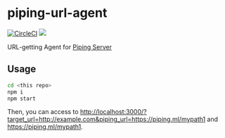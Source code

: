 # piping-url-agent
[![CircleCI](https://circleci.com/gh/nwtgck/piping-url-agent.svg?style=shield)](https://circleci.com/gh/nwtgck/piping-url-agent) [![](https://images.microbadger.com/badges/image/nwtgck/piping-url-agent.svg)](https://microbadger.com/images/nwtgck/piping-url-agent "Get your own image badge on microbadger.com")

URL-getting Agent for [Piping Server](https://github.com/nwtgck/piping-server)

## Usage

```bash
cd <this repo>
npm i
npm start
```

Then, you can access to <http://localhost:3000/?target_url=http://example.com&piping_url=https://piping.ml/mypath1> and <https://piping.ml/mypath1>.
